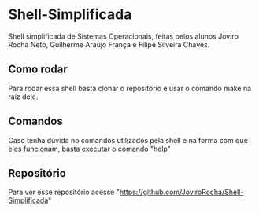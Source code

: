 # Shell-Simplificada
Shell simplificada de Sistemas Operacionais, feitas pelos alunos Joviro Rocha Neto, Guilherme Araújo França e Filipe Silveira Chaves. 
## Como rodar
Para rodar essa shell basta clonar o repositório e usar o comando make na raíz dele.
## Comandos 
Caso tenha dúvida no comandos utilizados pela shell e na forma com que eles funcionam, basta executar o comando "help"
## Repositório
Para ver esse repositório acesse "https://github.com/JoviroRocha/Shell-Simplificada"
